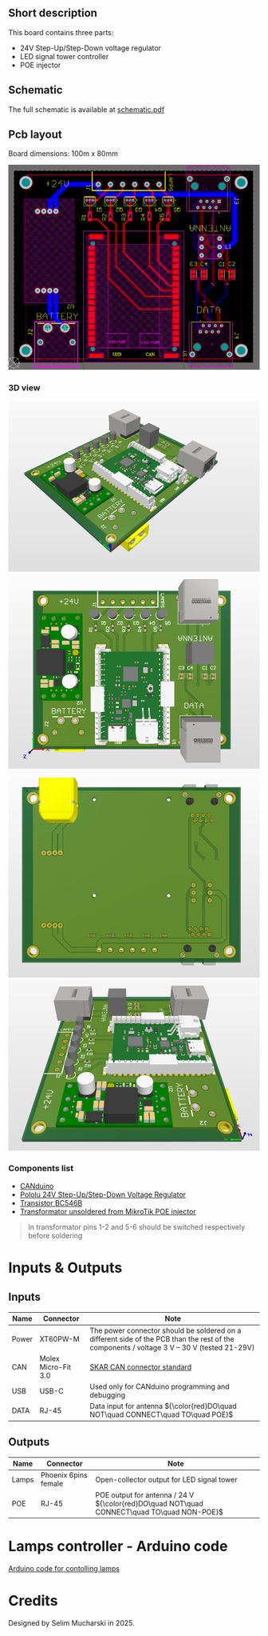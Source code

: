 ## Short description
This board contains three parts:
- 24V Step-Up/Step-Down voltage regulator
- LED signal tower controller
- POE injector

## Schematic
The full schematic is available at [schematic.pdf](schematic.pdf)

## Pcb layout
Board dimensions: 100m x 80mm

![PCBTraces](Images/PCB%20-%20traces.png)

### 3D view
![Isometric](Images/3D%20view%20-%20isometric.png)
![Top](Images/3D%20view%20-%20top.png)
![Bottom](Images/3D%20view%20-%20bottom.png)
![Side](Images/3D%20view%20-%20side.png)

### Components list
- [CANduino](https://github.com/SKA-Robotics/electronics/tree/main/CANduino)
- [Pololu 24V Step-Up/Step-Down Voltage Regulator](https://www.pololu.com/product/2582)
- [Transistor BC546B](https://www.tme.eu/pl/details/bc546b-dio/tranzystory-npn-tht/diotec-semiconductor/bc546b/)
- [Transformator unsoldered from MikroTik POE injector](https://mikrotik.com/product/RBGPOE)
> In transformator pins 1-2 and 5-6 should be switched respectively before soldering

# Inputs & Outputs

Inputs
-

|Name|Connector|Note|
|-  |-      |-  |
|Power|XT60PW-M|The power connector should be soldered on a different side of the PCB than the rest of the components / voltage 3 V – 30 V (tested 21-29V)|
|CAN|Molex Micro-Fit 3.0|[SKAR CAN connector standard](https://github.com/SKA-Robotics/electronics/tree/main/Manipulator%20Harness#4-pin-connector)|
|USB|USB-C|Used only for CANduino programming and debugging|
|DATA|RJ-45|Data input for antenna ${\color{red}DO\quad NOT\quad CONNECT\quad TO\quad POE}$|

Outputs
-

|Name|Connector|Note|
|-  |-      |-  |
|Lamps|Phoenix 6pins female|Open-collector output for LED signal tower|
|POE|RJ-45|POE output for antenna / 24 V ${\color{red}DO\quad NOT\quad CONNECT\quad TO\quad NON-POE}$|

# Lamps controller - Arduino code
[Arduino code for contolling lamps](lamps.ino)

# Credits
Designed by Selim Mucharski in 2025.